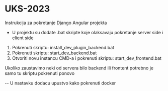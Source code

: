 # UKS-2023
Instrukcija za pokretanje Django Angular projekta

- U projektu su dodate .bat skripte koje olaksavaju pokretanje server side i client side

1. Pokrenuti skriptu: install_dev_plugin_backend.bat
2. Pokrenuti skriptu: start_dev_backend.bat
3. Otvoriti novu instancu CMD-a i pokrenuti skriptu: start_dev_frontend.bat

Ukoliko zaustavimo neki od servera bilo backend ili frontent potrebno je samo tu skriptu pokrenuti ponovo

-- U nastavku dodacu upustvo kako pokrenuti docker